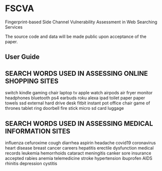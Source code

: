 # FSCVA
Fingerprint-based Side Channel Vulnerability Assessment in Web Searching Services

The source code and data will be made public upon acceptance of the paper.

## User Guide




## SEARCH WORDS USED IN ASSESSING ONLINE SHOPPING SITES
switch kindle gaming chair
laptop tv apple watch
airpods air fryer monitor
headphones bluetooth ps4
earbuds roku alexa
ipad toilet paper paper towels
ssd external hard drive desk
fitbit instant pot office chair
game of thrones tablet ring doorbell
fire stick micro sd card luggage

## SEARCH WORDS USED IN ASSESSING MEDICAL INFORMATION SITES
influenza cefuroxime cough
diarrhea aspirin headache
covid19 coronavirus heart disease
breast cancer careers hepatitis
erectile dysfunction medical records leukemia
hemorrhoids cataract meningitis
canker sore insurance accepted rabies
anemia telemedicine stroke
hypertension ibuprofen AIDS
rhinitis depression cystitis
